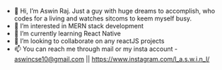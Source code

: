 - 👋 Hi, I’m Aswin Raj. Just a guy with huge dreams to accomplish, who codes for a living and watches sitcoms to keem myself busy.
- 👀 I’m interested in MERN stack development
- 🌱 I’m currently learning React Native
- 💞️ I’m looking to collaborate on any reactJS projects
- 📫 You can reach me through mail or my insta account - aswincse10@gmail.com || https://www.instagram.com/l_a.s.w.i.n_l/

<!---
Aswin-Dot/Aswin-Dot is a ✨ special ✨ repository because its `README.md` (this file) appears on your GitHub profile.
You can click the Preview link to take a look at your changes.
--->
